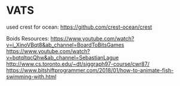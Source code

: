 # VATS

used crest for ocean: https://github.com/crest-ocean/crest

Boids Resources: https://www.youtube.com/watch?v=i_XinoVBqt8&ab_channel=BoardToBitsGames
                 https://www.youtube.com/watch?v=bqtqltqcQhw&ab_channel=SebastianLague
                 http://www.cs.toronto.edu/~dt/siggraph97-course/cwr87/
                 https://www.bitshiftprogrammer.com/2018/01/how-to-animate-fish-swimming-with.html
            
